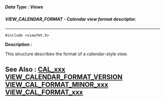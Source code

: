 ##### Data Type : Views
##### VIEW_CALENDAR_FORMAT - Calendar view format descriptor.
---
```
#include <viewfmt.h>
```
**Description :**

This structure describes the format of a calendar-style view.

**See Also :**
[CAL_xxx](/reference/Symb/CAL_xxx)
[VIEW_CALENDAR_FORMAT_VERSION](/reference/Symb/VIEW_CALENDAR_FORMAT_VERSION)
[VIEW_CAL_FORMAT_MINOR_xxx](/reference/Symb/VIEW_CAL_FORMAT_MINOR_xxx)
[VIEW_CAL_FORMAT_xxx](/reference/Symb/VIEW_CAL_FORMAT_xxx)
---
